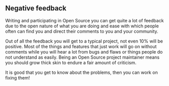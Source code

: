 ## Negative feedback

Writing and participating in Open Source you can get quite a lot of feedback
due to the open nature of what you are doing and ease with which people often
can find you and direct their comments to you and your community.

Out of all the feedback you will get to a typical project, not even 10% will
be positive. Most of the things and features that just work will go on without
comments while you will hear a lot from bugs and flaws or things people do not
understand as easily. Being an Open Source project maintainer means you should
grow thick skin to endure a fair amount of criticism.

It is good that you get to know about the problems, then you can work on
fixing them!
